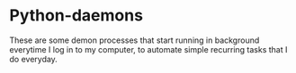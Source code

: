 # Python-daemons

These are some demon processes that start running in background everytime I log in to my computer, to automate simple recurring tasks that I do everyday.
